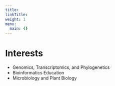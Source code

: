 ```yaml
---
title:
linkTitle:
weight: 1
menu:
  main: {}
---
```


# Interests

 * Genomics, Transcriptomics, and Phylogenetics
 * Bioinformatics Education
 * Microbiology and Plant Biology